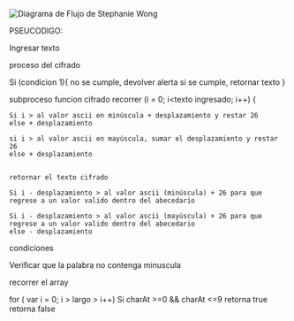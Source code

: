![Diagrama de Flujo de Stephanie Wong](https://ibb.co/kEqXFb)

PSEUCODIGO:

Ingresar texto

proceso del cifrado

Si (condicion 1){
  no se cumple, devolver alerta
  si se cumple, retornar texto
  }

  subproceso funcion cifrado
  recorrer (i = 0; i<texto ingresado; i++) {

    Si i > al valor ascii en minúscula + desplazamiento y restar 26
    else + desplazamiento

    si i > al valor ascii en mayúscula, sumar el desplazamiento y restar 26
    else + desplazamiento


    retornar el texto cifrado

    Si i - desplazamiento > al valor ascii (minúscula) + 26 para que regrese a un valor valido dentro del abecedario

    Si i - desplazamiento > al valor ascii (mayúscula) + 26 para que regrese a un valor valido dentro del abecedario
    else - desplazamiento

  condiciones

  Verificar que la palabra no contenga minuscula

  recorrer el array

  for ( var i = 0; i > largo > i++)
  Si charAt >=0 && charAt <=9
  retorna true
  retorna false
